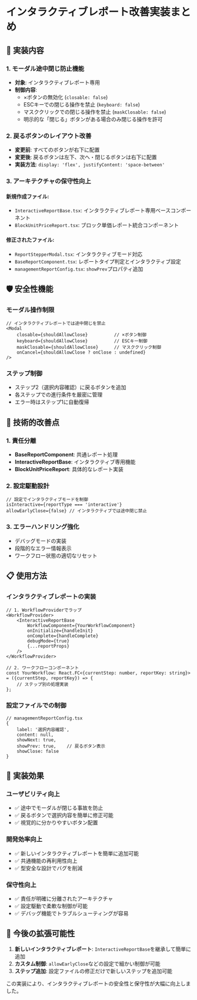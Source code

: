 # インタラクティブレポート改善実装まとめ

## 🎯 実装内容

### 1. モーダル途中閉じ防止機能
- **対象**: インタラクティブレポート専用
- **制御内容**:
  - ×ボタンの無効化 (`closable: false`)
  - ESCキーでの閉じる操作を禁止 (`keyboard: false`)
  - マスククリックでの閉じる操作を禁止 (`maskClosable: false`)
  - 明示的な「閉じる」ボタンがある場合のみ閉じる操作を許可

### 2. 戻るボタンのレイアウト改善
- **変更前**: すべてのボタンが右下に配置
- **変更後**: 戻るボタンは左下、次へ・閉じるボタンは右下に配置
- **実装方法**: `display: 'flex', justifyContent: 'space-between'`

### 3. アーキテクチャの保守性向上

#### 新規作成ファイル:
- `InteractiveReportBase.tsx`: インタラクティブレポート専用ベースコンポーネント
- `BlockUnitPriceReport.tsx`: ブロック単価レポート統合コンポーネント

#### 修正されたファイル:
- `ReportStepperModal.tsx`: インタラクティブモード対応
- `BaseReportComponent.tsx`: レポートタイプ判定とインタラクティブ設定
- `managementReportConfig.tsx`: `showPrev`プロパティ追加

## 🛡️ 安全性機能

### モーダル操作制限
```tsx
// インタラクティブレポートでは途中閉じを禁止
<Modal
    closable={shouldAllowClose}          // ×ボタン制御
    keyboard={shouldAllowClose}          // ESCキー制御
    maskClosable={shouldAllowClose}      // マスククリック制御
    onCancel={shouldAllowClose ? onClose : undefined}
/>
```

### ステップ制御
- ステップ2（選択内容確認）に戻るボタンを追加
- 各ステップでの進行条件を厳密に管理
- エラー時はステップ1に自動復帰

## 🔧 技術的改善点

### 1. 責任分離
- **BaseReportComponent**: 共通レポート処理
- **InteractiveReportBase**: インタラクティブ専用機能
- **BlockUnitPriceReport**: 具体的なレポート実装

### 2. 設定駆動設計
```tsx
// 設定でインタラクティブモードを制御
isInteractive={reportType === 'interactive'}
allowEarlyClose={false} // インタラクティブでは途中閉じ禁止
```

### 3. エラーハンドリング強化
- デバッグモードの実装
- 段階的なエラー情報表示
- ワークフロー状態の適切なリセット

## 📋 使用方法

### インタラクティブレポートの実装
```tsx
// 1. WorkflowProviderでラップ
<WorkflowProvider>
    <InteractiveReportBase
        WorkflowComponent={YourWorkflowComponent}
        onInitialize={handleInit}
        onComplete={handleComplete}
        debugMode={true}
        {...reportProps}
    />
</WorkflowProvider>

// 2. ワークフローコンポーネント
const YourWorkflow: React.FC<{currentStep: number, reportKey: string}> = ({currentStep, reportKey}) => {
    // ステップ別の処理実装
};
```

### 設定ファイルでの制御
```tsx
// managementReportConfig.tsx
{
    label: '選択内容確認',
    content: null,
    showNext: true,
    showPrev: true,    // 戻るボタン表示
    showClose: false
}
```

## 🎉 実装効果

### ユーザビリティ向上
- ✅ 途中でモーダルが閉じる事故を防止
- ✅ 戻るボタンで選択内容を簡単に修正可能
- ✅ 視覚的に分かりやすいボタン配置

### 開発効率向上
- ✅ 新しいインタラクティブレポートを簡単に追加可能
- ✅ 共通機能の再利用性向上
- ✅ 型安全な設計でバグを削減

### 保守性向上
- ✅ 責任が明確に分離されたアーキテクチャ
- ✅ 設定駆動で柔軟な制御が可能
- ✅ デバッグ機能でトラブルシューティングが容易

## 🚀 今後の拡張可能性

1. **新しいインタラクティブレポート**: `InteractiveReportBase`を継承して簡単に追加
2. **カスタム制御**: `allowEarlyClose`などの設定で細かい制御が可能
3. **ステップ追加**: 設定ファイルの修正だけで新しいステップを追加可能

この実装により、インタラクティブレポートの安全性と保守性が大幅に向上しました。
